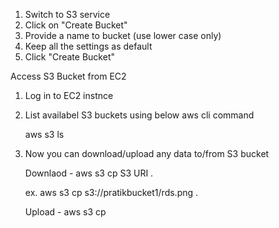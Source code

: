 1. Switch to S3 service
2. Click on "Create Bucket"
3. Provide a name to bucket (use lower case only)
4. Keep all the settings as default
5. Click "Create Bucket"


Access S3 Bucket from EC2
1. Log in to EC2 instnce
2. List availabel S3 buckets using below aws cli command

    aws s3 ls
   
4. Now you can download/upload any data to/from S3 bucket

    Downlaod - aws s3 cp S3 URI .

      ex. aws s3 cp s3://pratikbucket1/rds.png .

    Upload - aws s3 cp <local file name> <s3 URI>
